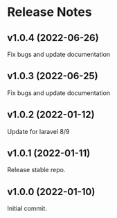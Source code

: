 # Release Notes

## v1.0.4 (2022-06-26)

Fix bugs and update documentation

## v1.0.3 (2022-06-25)

Fix bugs and update documentation

## v1.0.2 (2022-01-12)

Update for laravel 8/9

## v1.0.1 (2022-01-11)

Release stable repo.

## v1.0.0 (2022-01-10)

Initial commit.
